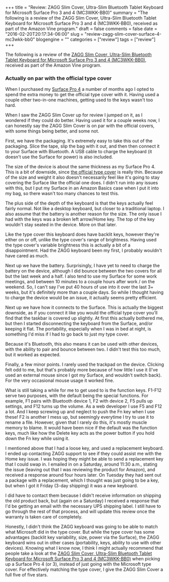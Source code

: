 +++
title = "Review: ZAGG Slim Cover, Ultra-Slim Bluetooth Tablet Keyboard for Microsoft Surface Pro 3 and 4 (MC3WKK-BB0)"
summary = "The following is a review of the ZAGG Slim Cover, Ultra-Slim Bluetooth Tablet Keyboard for Microsoft Surface Pro 3 and 4 (MC3WKK-BB0), received as part of the Amazon Vine program."
draft = false
comments = false
date = "2016-02-20T20:17:34-06:00"
slug = "review-zagg-slim-cover-surface-4-mc3wkk-bb0"
blogengine = ""
categories = ["review"]
tags = ["review"]
+++

The following is a review of the [ZAGG Slim Cover, Ultra-Slim Bluetooth Tablet Keyboard for Microsoft Surface Pro 3 and 4 (MC3WKK-BB0)][1], received as part of the Amazon Vine program.

### Actually on par with the official type cover

When I purchased my [Surface Pro 4][2] a number of months ago I opted to spend the extra money to get the official type cover with it. Having used a couple other two-in-one machines, getting used to the keys wasn't too hard.

When I saw the ZAGG Slim Cover up for review I jumped on it, as I wondered if they could do better. Having used it for a couple weeks now, I can honestly say the ZAGG Slim Cover is on par with the official covers, with some things being better, and some not.

First, we have the packaging. It's extremely easy to take this out of the packaging. Slice the tape, slip the bag with it out, and then then connect it to your Surface with Bluetooth. A USB cable to charge the keyboard (it doesn't use the Surface for power) is also included.

The size of the device is about the same thickness as my Surface Pro 4. This is a bit of downside, since [the official type cover][3] is really thin. Because of the size and weight it also doesn't necessarily feel like it's going to stay covering the Surface like the official one does. I didn't run into any issues with this, but I put my Surface in an Amazon Basics case when I put it into my bag, so there wasn't too many chances to test this.

The plus side of the depth of the keyboard is that the keys actually feel fairly normal. Not like a desktop keyboard, but closer to a traditional laptop. I also assume that the battery is another reason for the size. The only issue I had with the keys was a broken left arrow/Home key. The top of the key wouldn't stay seated in the device. More on that later.

Like the type cover this keyboard does have backlit keys, however they're either on or off, unlike the type cover's range of brightness. Having used the type cover's variable brightness this is actually a bit of a disappointment. Had the ZAGG keyboard been my first, I probably wouldn't have cared as much.

Next up we have the battery. Surprisingly, I have yet to need to charge the battery on the device, although I did bounce between the two covers for all but the last week and a half. I also tend to use my Surface for some work meetings, and between 10 minutes to a couple hours after work / on the weekend. So, I can't say I've put 40 hours of use into it over the last 3+ weeks, but it's definitely more than a couple days. So while I thought having to charge the device would be an issue, it actually seems pretty efficient.

Next up we have how it connects to the Surface. This is actually the biggest downside, as if you connect it like you would the official type cover you'll find that the taskbar is covered up slightly. At first this actually bothered me, but then I started disconnecting the keyboard from the Surface, and/or keeping it flat. The portability, especially when I was in bed at night, is something I'd miss if I had to go back to just my type cover.

Because it's Bluetooth, this also means it can be used with other devices, with the ability to pair and bounce between two. I didn't test this too much, but it worked as expected.

Finally, a few minor points. I rarely used the trackpad on the device. Clicking felt odd to me, but that's probably more because of how little I use it (I've used an external mouse since I got my Surface, and wouldn't switch back). For the very occasional mouse usage it worked fine.

What is still taking a while for me to get used to is the function keys. F1-F12 serve two purposes, with the default being the special functions. For example, F1 pairs with Bluetooth device 1, F2 with device 2, F5 pulls up settings, and F12 turns up the volume. As a web developer I use F5 and F12 a lot. And I keep screwing up and neglect to push the Fn key when I use these! F2 is another I mess up, but seemingly everytime I try to use it to rename a file. However, given that I rarely do this, it's mostly muscle memory to blame. It would have been nice if the default was the function keys, much like how the Delete key acts as the power button if you hold down the Fn key while using it.

I mentioned above that I had a loose key, and used a replacement keyboard. I ended up contacting ZAGG support to see if they could assist me with the Home key issue. I was hoping they might be able to send a replacement key that I could swap in. I emailed in on a Saturday, around 11:30 a.m., stating the issue (leaving out that I was reviewing the product for Amazon), and received a response around four hours later. On Tuesday they had sent out a package with a replacement, which I thought was just going to be a key, but when I got it Friday (3-day shipping) it was a new keyboard.

I did have to contact them because I didn't receive information on shipping the old product back, but (again on a Saturday) I received a response that I'd be getting an email with the necessary UPS shipping label. I still have to go through the rest of that process, and will update this review once the warranty is taken care of completely.

Honestly, I didn't think the ZAGG keyboard was going to be able to match what Microsoft did in the type cover. But while the type cover has some advantages (backlit key variability, size, power via the Surface), the ZAGG keyboard wins out in other cases (portability, keys, ability to use with other devices). Knowing what I know now, I think I might actually recommend that people take a look at the [ZAGG Slim Cover, Ultra-Slim Bluetooth Tablet Keyboard for Microsoft Surface Pro 3 and 4 (MC3WKK-BB0)][1] when picking up a Surface Pro 4 (or 3), instead of just going with the Microsoft type cover. For effectively matching the type cover, I give the ZAGG Slim Cover a full five of five stars.

[1]: http://amzn.to/1TxgNYG
[2]: http://amzn.to/1WzBRfc
[3]: http://amzn.to/1Txh1Pe
